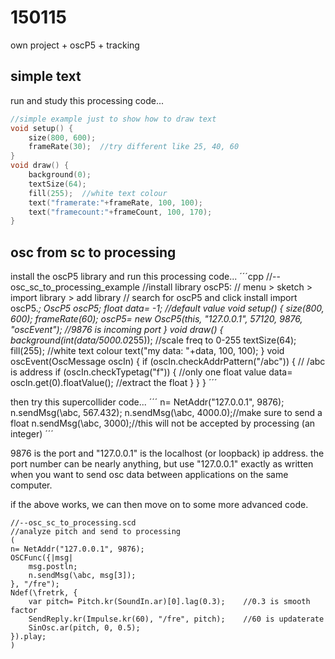 150115
======

own project + oscP5 + tracking


simple text
--
run and study this processing code...

```cpp
//simple example just to show how to draw text
void setup() {
    size(800, 600);
    frameRate(30);  //try different like 25, 40, 60
}
void draw() {
    background(0);
    textSize(64);
    fill(255);  //white text colour
    text("framerate:"+frameRate, 100, 100);
    text("framecount:"+frameCount, 100, 170);
}
```

osc from sc to processing
--
install the oscP5 library and run this processing code...
´´´cpp
//--osc_sc_to_processing_example
//install library oscP5:
//  menu > sketch > import library > add library
//  search for oscP5 and click install
import oscP5.*;
OscP5 oscP5;
float data= -1;  //default value
void setup() {
    size(800, 600);
    frameRate(60);
    oscP5= new OscP5(this, "127.0.0.1", 57120, 9876, "oscEvent"); //9876 is incoming port
}
void draw() {
    background(int(data/5000.0*255));  //scale freq to 0-255
    textSize(64);
    fill(255);  //white text colour
    text("my data: "+data, 100, 100);
}
void oscEvent(OscMessage oscIn) {
    if (oscIn.checkAddrPattern("/abc")) {  // /abc is address
        if (oscIn.checkTypetag("f")) {  //only one float value
            data= oscIn.get(0).floatValue();  //extract the float
        }
    }
}
´´´

then try this supercollider code...
´´´
n= NetAddr("127.0.0.1", 9876);
n.sendMsg(\abc, 567.432);
n.sendMsg(\abc, 4000.0);//make sure to send a float
n.sendMsg(\abc, 3000);//this will not be accepted by processing (an integer)
´´´

9876 is the port and "127.0.0.1" is the localhost (or loopback) ip address. the port number can be nearly anything, but use "127.0.0.1" exactly as written when you want to send osc data between applications on the same computer.

if the above works, we can then move on to some more advanced code.

```
//--osc_sc_to_processing.scd
//analyze pitch and send to processing
(
n= NetAddr("127.0.0.1", 9876);
OSCFunc({|msg|
    msg.postln;
    n.sendMsg(\abc, msg[3]);
}, "/fre");
Ndef(\fretrk, {
    var pitch= Pitch.kr(SoundIn.ar)[0].lag(0.3);    //0.3 is smooth factor
    SendReply.kr(Impulse.kr(60), "/fre", pitch);    //60 is updaterate
    SinOsc.ar(pitch, 0, 0.5);
}).play;
)
```
